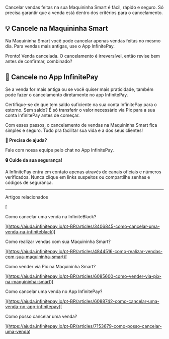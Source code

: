 Cancelar vendas feitas na sua Maquininha Smart é fácil, rápido e seguro. Só precisa garantir que a venda está dentro dos critérios para o cancelamento.

## 💡 **Cancele na Maquininha Smart**

Na Maquininha Smart você pode cancelar apenas vendas feitas no mesmo dia. Para vendas mais antigas, use o App InfinitePay.

Pronto! Venda cancelada. O cancelamento é irreversível, então revise bem antes de confirmar, combinado?

## 📲 **Cancele no App InfinitePay**

Se a venda for mais antiga ou se você quiser mais praticidade, também pode fazer o cancelamento diretamente no app InfinitePay.

Certifique-se de que tem saldo suficiente na sua conta InfinitePay para o estorno. Sem saldo? É só transferir o valor necessário via Pix para a sua conta InfinitePay antes de começar.

Com esses passos, o cancelamento de vendas na Maquininha Smart fica simples e seguro. Tudo pra facilitar sua vida e a dos seus clientes!

**🔔 Precisa de ajuda?**

Fale com nossa equipe pelo chat no App InfinitePay.

**🔒 Cuide da sua segurança!**

A InfinitePay entra em contato apenas através de canais oficiais e números verificados. Nunca clique em links suspeitos ou compartilhe senhas e códigos de segurança.

___

Artigos relacionados

[

Como cancelar uma venda na InfiniteBlack?

](https://ajuda.infinitepay.io/pt-BR/articles/3406845-como-cancelar-uma-venda-na-infiniteblack)[

Como realizar vendas com sua Maquininha Smart?

](https://ajuda.infinitepay.io/pt-BR/articles/4844516-como-realizar-vendas-com-sua-maquininha-smart)[

Como vender via Pix na Maquininha Smart?

](https://ajuda.infinitepay.io/pt-BR/articles/6085600-como-vender-via-pix-na-maquininha-smart)[

Como cancelar uma venda no App InfinitePay?

](https://ajuda.infinitepay.io/pt-BR/articles/6088742-como-cancelar-uma-venda-no-app-infinitepay)[

Como posso cancelar uma venda?

](https://ajuda.infinitepay.io/pt-BR/articles/7153679-como-posso-cancelar-uma-venda)